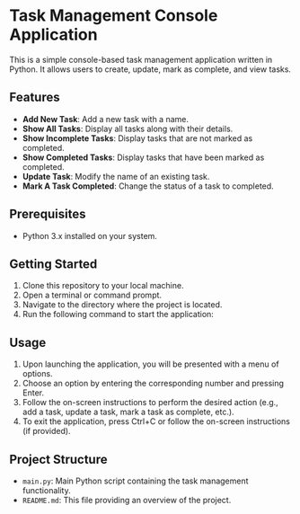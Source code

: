 # Task Management Console Application

This is a simple console-based task management application written in Python. It allows users to create, update, mark as complete, and view tasks.

## Features

- **Add New Task**: Add a new task with a name.
- **Show All Tasks**: Display all tasks along with their details.
- **Show Incomplete Tasks**: Display tasks that are not marked as completed.
- **Show Completed Tasks**: Display tasks that have been marked as completed.
- **Update Task**: Modify the name of an existing task.
- **Mark A Task Completed**: Change the status of a task to completed.

## Prerequisites

- Python 3.x installed on your system.

## Getting Started

1. Clone this repository to your local machine.
2. Open a terminal or command prompt.
3. Navigate to the directory where the project is located.
4. Run the following command to start the application:



## Usage

1. Upon launching the application, you will be presented with a menu of options.
2. Choose an option by entering the corresponding number and pressing Enter.
3. Follow the on-screen instructions to perform the desired action (e.g., add a task, update a task, mark a task as complete, etc.).
4. To exit the application, press Ctrl+C or follow the on-screen instructions (if provided).

## Project Structure

- `main.py`: Main Python script containing the task management functionality.
- `README.md`: This file providing an overview of the project.